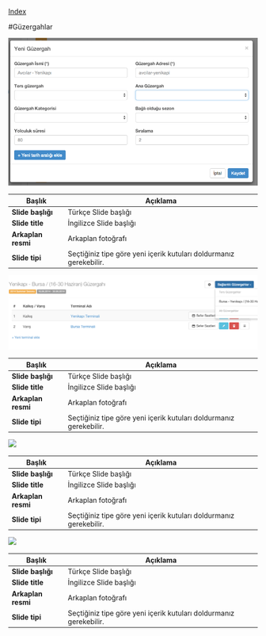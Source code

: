 
[Index](README.md)

#Güzergahlar

<img src="ss/1new_route.png">


| Başlık | Açıklama          |
| ------------- | ----------- |
| **Slide başlığı**      | Türkçe Slide başlığı |
| **Slide title**     | İngilizce Slide başlığı    |
| **Arkaplan resmi**     | Arkaplan fotoğrafı   |
| **Slide tipi**     | Seçtiğiniz tipe göre yeni içerik kutuları doldurmanız gerekebilir.   |



<img src="ss/2route_edit.png">


| Başlık | Açıklama          |
| ------------- | ----------- |
| **Slide başlığı**      | Türkçe Slide başlığı |
| **Slide title**     | İngilizce Slide başlığı    |
| **Arkaplan resmi**     | Arkaplan fotoğrafı   |
| **Slide tipi**     | Seçtiğiniz tipe göre yeni içerik kutuları doldurmanız gerekebilir.   |


<img src="ss/3routehours.png">


| Başlık | Açıklama          |
| ------------- | ----------- |
| **Slide başlığı**      | Türkçe Slide başlığı |
| **Slide title**     | İngilizce Slide başlığı    |
| **Arkaplan resmi**     | Arkaplan fotoğrafı   |
| **Slide tipi**     | Seçtiğiniz tipe göre yeni içerik kutuları doldurmanız gerekebilir.   |


<img src="ss/4routehours_edit.png">


| Başlık | Açıklama          |
| ------------- | ----------- |
| **Slide başlığı**      | Türkçe Slide başlığı |
| **Slide title**     | İngilizce Slide başlığı    |
| **Arkaplan resmi**     | Arkaplan fotoğrafı   |
| **Slide tipi**     | Seçtiğiniz tipe göre yeni içerik kutuları doldurmanız gerekebilir.   |

